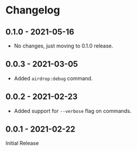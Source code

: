 # Changelog

## 0.1.0 - 2021-05-16

- No changes, just moving to 0.1.0 release.

## 0.0.3 - 2021-03-05

- Added `airdrop:debug` command.

## 0.0.2 - 2021-02-23

- Added support for `--verbose` flag on commands.

## 0.0.1 - 2021-02-22

Initial Release